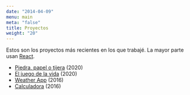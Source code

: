 ```yaml
---
date: "2014-04-09"
menu: main
meta: "false"
title: Proyectos
weight: "20"
---
```


Estos son los proyectos más recientes en los que trabajé. La mayor parte usan [React](https://reactjs.org/).

- [Piedra, papel o tijera](https://piedra-paper-tijera.netlify.app/) (2020)
- [El juego de la vida](https://juego-de-la-vida.netlify.app/) (2020)
- [Weather App](https://weather-widget-v1.herokuapp.com/) (2016)
- [Calculadora](http://www.rlabuonora.com/calculator/) (2016)


